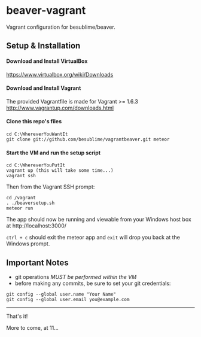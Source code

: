 beaver-vagrant
==============
Vagrant configuration for besublime/beaver.


Setup & Installation
--------------------

#### Download and Install VirtualBox
https://www.virtualbox.org/wiki/Downloads

#### Download and Install Vagrant
The provided Vagrantfile is made for Vagrant >= 1.6.3
http://www.vagrantup.com/downloads.html

#### Clone this repo's files
```
cd C:\WhereverYouWantIt
git clone git://github.com/besublime/vagrantbeaver.git meteor
```

#### Start the VM and run the setup script
```
cd C:\WhereverYouPutIt
vagrant up (this will take some time...)
vagrant ssh
```

Then from the Vagrant SSH prompt:
```
cd /vagrant
. ./beaversetup.sh
meteor run
```

The app should now be running and viewable from your Windows host box at http://localhost:3000/

`ctrl + c` should exit the meteor app and `exit` will drop you back at the Windows prompt.

Important Notes
---------------
- git operations *MUST be performed within the VM*
- before making any commits, be sure to set your git credentials:
```
git config --global user.name "Your Name"
git config --global user.email you@example.com
```


---
That's it!

More to come, at 11...